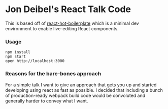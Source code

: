 Jon Deibel's React Talk Code
=====================

This is based off of [react-hot-boilerplate](https://github.com/gaearon/react-hot-boilerplate) which is a minimal dev environment to enable live-editing React components.

### Usage

```
npm install
npm start
open http://localhost:3000
```

### Reasons for the bare-bones approach

For a simple talk I want to give an approach that gets you up and started developing using react as fast as possible.
I decided that including a bunch of production-ready webpack build code would be convoluted and generally harder to
convey what I want.